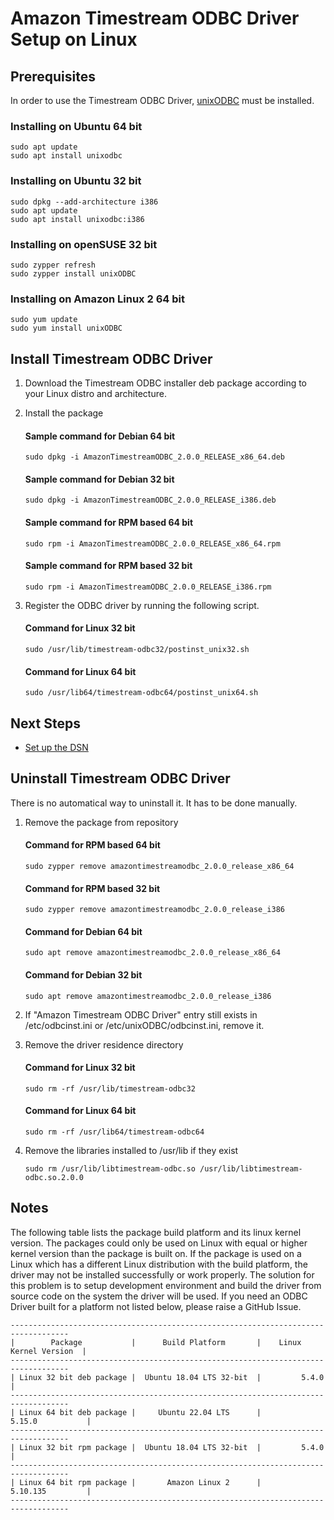# Amazon Timestream ODBC Driver Setup on Linux 

## Prerequisites
In order to use the Timestream ODBC Driver, [unixODBC](http://www.unixodbc.org/) must be installed.

### Installing on Ubuntu 64 bit

```
sudo apt update
sudo apt install unixodbc
```

### Installing on Ubuntu 32 bit

```
sudo dpkg --add-architecture i386
sudo apt update
sudo apt install unixodbc:i386
```

### Installing on openSUSE 32 bit
```
sudo zypper refresh
sudo zypper install unixODBC
```

### Installing on Amazon Linux 2 64 bit

```
sudo yum update
sudo yum install unixODBC
```

## Install Timestream ODBC Driver
1. Download the Timestream ODBC installer deb package according to your Linux distro and architecture.
2. Install the package

    #### Sample command for Debian 64 bit 
    ```
    sudo dpkg -i AmazonTimestreamODBC_2.0.0_RELEASE_x86_64.deb
    ```

    #### Sample command for Debian 32 bit 
    ```
    sudo dpkg -i AmazonTimestreamODBC_2.0.0_RELEASE_i386.deb
    ```

    #### Sample command for RPM based 64 bit
    ```
    sudo rpm -i AmazonTimestreamODBC_2.0.0_RELEASE_x86_64.rpm
    ```

    #### Sample command for RPM based 32 bit
    ```
    sudo rpm -i AmazonTimestreamODBC_2.0.0_RELEASE_i386.rpm
    ```

3. Register the ODBC driver by running the following script.
    #### Command for Linux 32 bit
    ```
    sudo /usr/lib/timestream-odbc32/postinst_unix32.sh
    ```

    #### Command for Linux 64 bit
    ```
    sudo /usr/lib64/timestream-odbc64/postinst_unix64.sh
    ```

## Next Steps

- [Set up the DSN](linux-dsn-configuration.md)

## Uninstall Timestream ODBC Driver
There is no automatical way to uninstall it. It has to be done manually.
1. Remove the package from repository

    #### Command for RPM based 64 bit
    ```
    sudo zypper remove amazontimestreamodbc_2.0.0_release_x86_64
    ```

    #### Command for RPM based 32 bit
    ```
    sudo zypper remove amazontimestreamodbc_2.0.0_release_i386
    ```

    #### Command for Debian 64 bit
    ```
    sudo apt remove amazontimestreamodbc_2.0.0_release_x86_64
    ```

    #### Command for Debian 32 bit
    ```
    sudo apt remove amazontimestreamodbc_2.0.0_release_i386
    ```

2. If "Amazon Timestream ODBC Driver" entry still exists in /etc/odbcinst.ini or /etc/unixODBC/odbcinst.ini, remove it.
3. Remove the driver residence directory
    #### Command for Linux 32 bit
    ```
    sudo rm -rf /usr/lib/timestream-odbc32
    ```

    #### Command for Linux 64 bit
    ```
    sudo rm -rf /usr/lib64/timestream-odbc64
    ```

4. Remove the libraries installed to /usr/lib if they exist
    ```
    sudo rm /usr/lib/libtimestream-odbc.so /usr/lib/libtimestream-odbc.so.2.0.0
    ```



## Notes
The following table lists the package build platform and its linux kernel version. The packages could only be used on Linux with equal or higher kernel version than the package is built on. If the package is used on a Linux which has a different Linux distribution with the build platform, the driver may not be installed successfully or work properly. The solution for this problem is to setup development environment and build the driver from source code on the system the driver will be used. If you need an ODBC Driver built for a platform not listed below, please raise a GitHub Issue.

```
-----------------------------------------------------------------------------------
|        Package           |      Build Platform       |    Linux Kernel Version  |
-----------------------------------------------------------------------------------
| Linux 32 bit deb package |  Ubuntu 18.04 LTS 32-bit  |         5.4.0            |        
-----------------------------------------------------------------------------------
| Linux 64 bit deb package |     Ubuntu 22.04 LTS      |         5.15.0           |
-----------------------------------------------------------------------------------
| Linux 32 bit rpm package |  Ubuntu 18.04 LTS 32-bit  |         5.4.0            |
-----------------------------------------------------------------------------------
| Linux 64 bit rpm package |       Amazon Linux 2      |         5.10.135         |
-----------------------------------------------------------------------------------
```
